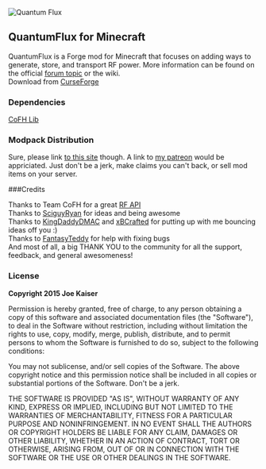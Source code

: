 ![Quantum Flux](http://i1279.photobucket.com/albums/y523/textcraft/Mar%202015%20-%202/27efdf2189a781166df005609372657b85d629afda39a3ee5e6b4b0d3255bfef95601890afd80709da39a3ee5e6b4b0d3255bfef95601890afd80709aa6988204887385d73fa_zps562b03b2.png~original)


## QuantumFlux for Minecraft 

QuantumFlux is a Forge mod for Minecraft that focuses on adding ways to generate, store, and transport RF power. More information can be found on the official [forum topic](http://bitly.com/19gUP8j) or the wiki.  
Download from [CurseForge](http://www.curse.com/mc-mods/minecraft/228609-quantumflux)

### Dependencies
[CoFH Lib](http://www.curse.com/mc-mods/minecraft/220333-cofhlib)

### Modpack Distribution
Sure, please link [to this site](http://minecraft.curseforge.com/mc-mods/228609-quantumflux) though. A link to [my patreon](http://www.patreon.com/jotato) would be appriciated. Just don't be a jerk, make claims you can't back, or sell mod items on your server.

###Credits

Thanks to Team CoFH for a great [RF API](https://github.com/CoFH/RedstoneFlux-API)   
Thanks to [SciguyRyan](https://twitter.com/sciguyryan) for ideas and being awesome  
Thanks to [KingDaddyDMAC](http://www.youtube.com/user/kingdaddydmac) and [xBCrafted](http://www.youtube.com/user/xbxaxcx) for putting up with me bouncing ideas off you :)  
Thanks to [FantasyTeddy](https://github.com/FantasyTeddy) for help with fixing bugs  
And most of all, a big THANK YOU to the community for all the support, feedback, and general awesomeness!


### License
**Copyright 2015 Joe Kaiser**  

Permission is hereby granted, free of charge, to any person obtaining a copy of this software and associated documentation files (the "Software"), to deal in the Software without restriction, including without limitation the rights to use, copy, modify, merge, publish, distribute, and to permit persons to whom the Software is furnished to do so, subject to the following conditions:

You may not sublicense, and/or sell copies of the Software.
The above copyright notice and this permission notice shall be included in all copies or substantial portions of the Software.
Don't be a jerk.

THE SOFTWARE IS PROVIDED "AS IS", WITHOUT WARRANTY OF ANY KIND, EXPRESS OR IMPLIED, INCLUDING BUT NOT LIMITED TO THE WARRANTIES OF MERCHANTABILITY, FITNESS FOR A PARTICULAR PURPOSE AND NONINFRINGEMENT. IN NO EVENT SHALL THE AUTHORS OR COPYRIGHT HOLDERS BE LIABLE FOR ANY CLAIM, DAMAGES OR OTHER LIABILITY, WHETHER IN AN ACTION OF CONTRACT, TORT OR OTHERWISE, ARISING FROM, OUT OF OR IN CONNECTION WITH THE SOFTWARE OR THE USE OR OTHER DEALINGS IN THE SOFTWARE.

